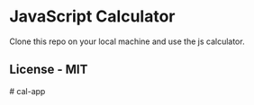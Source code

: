 # JavaScript Calculator
Clone this repo on your local machine and use the js calculator.

## License - MIT
#   c a l - a p p  
 